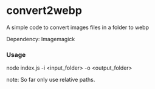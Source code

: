 # convert2webp

A simple code to convert images files in a folder to webp

Dependency: Imagemagick

### Usage

node index.js -i <input_folder> -o <output_folder>

note: So far only  use relative paths.
